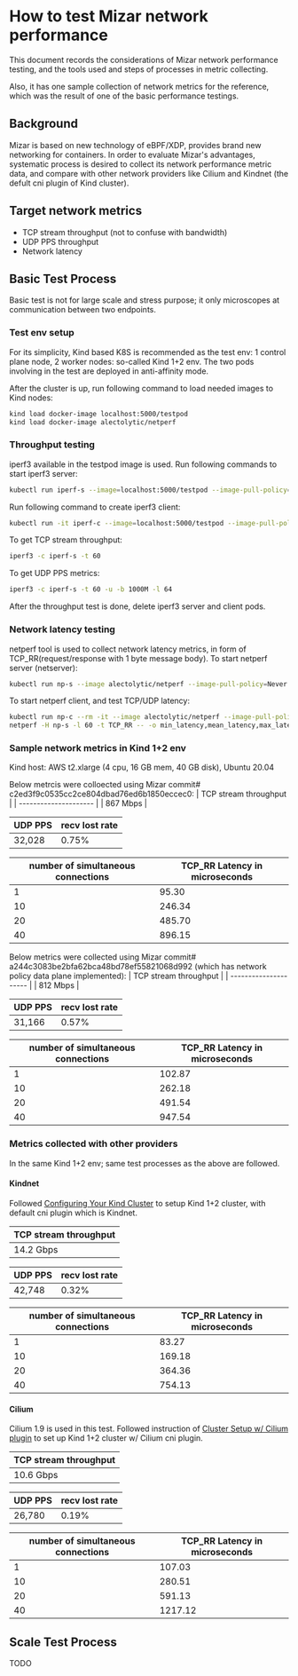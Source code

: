 <!--
SPDX-License-Identifier: MIT
Copyright (c) 2022 The Authors.

Authors: The Mizar Team

Permission is hereby granted, free of charge, to any person obtaining a copy
of this software and associated documentation files (the "Software"), to deal
in the Software without restriction, including without limitation the rights
to use, copy, modify, merge, publish, distribute, sublicense, and/or sell
copies of the Software, and to permit persons to whom the Software is
furnished to do so, subject to the following conditions:The above copyright
notice and this permission notice shall be included in all copies or
substantial portions of the Software.THE SOFTWARE IS PROVIDED "AS IS",
WITHOUT WARRANTY OF ANY KIND, EXPRESS OR IMPLIED, INCLUDING BUT NOT LIMITED
TO THE WARRANTIES OF MERCHANTABILITY, FITNESS FOR A PARTICULAR PURPOSE AND
NONINFRINGEMENT. IN NO EVENT SHALL THE AUTHORS OR COPYRIGHT HOLDERS BE LIABLE
FOR ANY CLAIM, DAMAGES OR OTHER LIABILITY, WHETHER IN AN ACTION OF CONTRACT,
TORT OR OTHERWISE, ARISING FROM, OUT OF OR IN CONNECTION WITH THE SOFTWARE OR
THE USE OR OTHER DEALINGS IN THE SOFTWARE.
-->

# How to test Mizar network performance
This document records the considerations of Mizar network performance testing, and the tools used and steps of processes in metric collecting.

Also, it has one sample collection of network metrics for the reference, which was the result of one of the basic performance testings.


## Background
Mizar is based on new technology of eBPF/XDP, provides brand new networking for containers. In order to evaluate Mizar's advantages, systematic process is desired to collect its network performance metric data, and compare with other network providers like Cilium and Kindnet (the defult cni plugin of Kind cluster).


## Target network metrics
* TCP stream throughput (not to confuse with bandwidth)
* UDP PPS throughput
* Network latency


## Basic Test Process
Basic test is not for large scale and stress purpose; it only microscopes at communication between two endpoints.

### Test env setup
For its simplicity, Kind based K8S is recommended as the test env: 1 control plane node, 2 worker nodes: so-called Kind 1+2 env. The two pods involving in the test are deployed in anti-affinity mode.

After the cluster is up, run following command to load needed images to Kind nodes:
```bash
kind load docker-image localhost:5000/testpod
kind load docker-image alectolytic/netperf
```

### Throughput testing
iperf3 available in the testpod image is used. Run following commands to start iperf3 server:
```bash
kubectl run iperf-s --image=localhost:5000/testpod --image-pull-policy=Never --overrides='{"spec":{"nodeName":"kind-worker"}}' -- iperf3 -s
```
Run following command to create iperf3 client:
```bash
kubectl run -it iperf-c --image=localhost:5000/testpod --image-pull-policy=Never --overrides='{"spec":{"nodeName":"kind-worker2"}}' -- bash
```
To get TCP stream throughput:
```bash
iperf3 -c iperf-s -t 60
```
To get UDP PPS metrics:
```bash
iperf3 -c iperf-s -t 60 -u -b 1000M -l 64
```
After the throughput test is done, delete iperf3 server and client pods.

### Network latency testing
netperf tool is used to collect network latency metrics, in form of TCP_RR(request/response with 1 byte message body).
To start netperf server (netserver):
```bash
kubectl run np-s --image alectolytic/netperf --image-pull-policy=Never --overrides='{"spec":{"nodeName":"kind-worker"}}'
```
To start netperf client, and test TCP/UDP latency:
```bash
kubectl run np-c --rm -it --image alectolytic/netperf --image-pull-policy=Never --overrides='{"spec":{"nodeName":"kind-worker2"}}' -- /bin/sh
netperf -H np-s -l 60 -t TCP_RR -- -o min_latency,mean_latency,max_latency,stddev_latency,transaction_rate
```

### Sample network metrics in Kind 1+2 env
Kind host: AWS t2.xlarge (4 cpu, 16 GB mem, 40 GB disk), Ubuntu 20.04

Below metrcis were colloected using Mizar commit# c2ed3f9c0535cc2ce804dbad76ed6b1850eccec0:
| TCP stream throughput |
| --------------------- |
| 867 Mbps |

| UDP PPS | recv lost rate |
| ------- | -------------- |
| 32,028  | 0.75% |

| number of simultaneous connections | TCP_RR Latency in microseconds |
| ---------------------------------- | ------------------------ |
| 1  | 95.30 |
| 10 | 246.34 |
| 20 | 485.70 |
| 40 | 896.15 |

Below metrics were collected using Mizar commit# a244c3083be2bfa62bca48bd78ef55821068d992 (which has network policy data plane implemented):
| TCP stream throughput |
| --------------------- |
| 812 Mbps |

| UDP PPS | recv lost rate |
| ------- | -------------- |
| 31,166  | 0.57% |

| number of simultaneous connections | TCP_RR Latency in microseconds |
| ---------------------------------- | ------------------------ |
| 1  | 102.87 |
| 10 | 262.18 |
| 20 | 491.54 |
| 40 | 947.54 |                               

### Metrics collected with other providers
In the same Kind 1+2 env; same test processes as the above are followed.

#### Kindnet
Followed [Configuring Your Kind Cluster](https://kind.sigs.k8s.io/docs/user/quick-start/#configuring-your-kind-cluster) to setup Kind 1+2 cluster, with default cni plugin which is Kindnet.

| TCP stream throughput |
| --------------------- |
| 14.2 Gbps |

| UDP PPS | recv lost rate |
| ------- | -------------- |
| 42,748  | 0.32% |

| number of simultaneous connections | TCP_RR Latency in microseconds |
| ---------------------------------- | ------------------------ |
| 1  | 83.27 |
| 10 | 169.18 |
| 20 | 364.36 |
| 40 | 754.13 |

#### Cilium
Cilium 1.9 is used in this test. Followed instruction of [Cluster Setup w/ Cilium plugin](https://docs.cilium.io/en/v1.9/gettingstarted/kind/) to set up Kind 1+2 cluster w/ Cilium cni plugin.

| TCP stream throughput |
| --------------------- |
| 10.6 Gbps |

| UDP PPS | recv lost rate |
| ------- | -------------- |
| 26,780  | 0.19% |

| number of simultaneous connections | TCP_RR Latency in microseconds |
| ---------------------------------- | ------------------------ |
| 1  | 107.03 |
| 10 | 280.51 |
| 20 | 591.13 |
| 40 | 1217.12 |

## Scale Test Process
TODO
